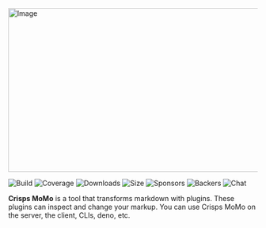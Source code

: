 <img width="892" height="331" alt="Image" src="https://github.com/user-attachments/assets/a37a4a58-614b-422a-ac43-8abb8b9db717" />

![Build]( https://github.com/remarkjs/remark/workflows/main/badge.svg)
![Coverage]( https://img.shields.io/codecov/c/github/remarkjs/remark.svg)
![Downloads]( https://img.shields.io/npm/dm/remark.svg)
![Size]( https://img.shields.io/bundlejs/size/remark)
![Sponsors]( https://opencollective.com/unified/sponsors/badge.svg)
![Backers]( https://opencollective.com/unified/backers/badge.svg)
![Chat]( https://img.shields.io/badge/chat-discussions-success.svg)

**Crisps MoMo** is a tool that transforms markdown with plugins.
These plugins can inspect and change your markup.
You can use Crisps MoMo on the server, the client, CLIs, deno, etc.


